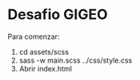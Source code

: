 # Desafio GIGEO

Para comenzar:

1. cd assets/scss
2. sass -w main.scss ../css/style.css
3. Abrir index.html

